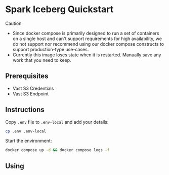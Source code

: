 # Spark Iceberg Quickstart

> [!CAUTION]
> - Since docker compose is primarily designed to run a set of containers on a single host and can't support requirements for high availability, we do not support nor recommend using our docker compose constructs to support production-type use-cases.
> - Currently this image loses state when it is restarted.  Manually save any work that you need to keep.

## Prerequisites

- Vast S3 Credentials
- Vast S3 Endpoint

## Instructions

Copy `.env` file to `.env-local` and add your details:

```bash
cp .env .env-local
```

Start the environment:

```bash
docker compose up -d && docker compose logs -f
```

## Using

